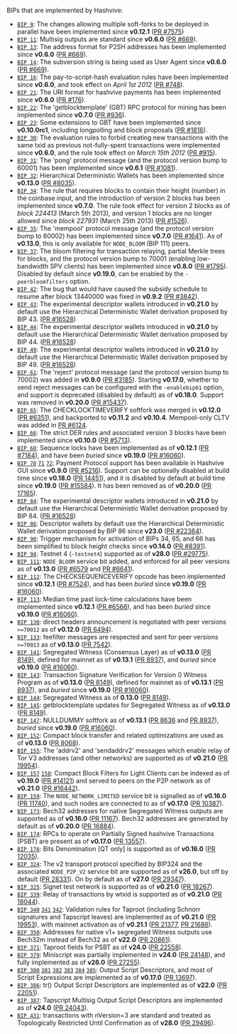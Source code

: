 BIPs that are implemented by Hashvive:

- [`BIP 9`](https://github.com/hashvive/bips/blob/master/bip-0009.mediawiki): The changes allowing multiple soft-forks to be deployed in parallel have been implemented since **v0.12.1** ([PR #7575](https://github.com/hashvive/hashvive/pull/7575))
- [`BIP 11`](https://github.com/hashvive/bips/blob/master/bip-0011.mediawiki): Multisig outputs are standard since **v0.6.0** ([PR #669](https://github.com/hashvive/hashvive/pull/669)).
- [`BIP 13`](https://github.com/hashvive/bips/blob/master/bip-0013.mediawiki): The address format for P2SH addresses has been implemented since **v0.6.0** ([PR #669](https://github.com/hashvive/hashvive/pull/669)).
- [`BIP 14`](https://github.com/hashvive/bips/blob/master/bip-0014.mediawiki): The subversion string is being used as User Agent since **v0.6.0** ([PR #669](https://github.com/hashvive/hashvive/pull/669)).
- [`BIP 16`](https://github.com/hashvive/bips/blob/master/bip-0016.mediawiki): The pay-to-script-hash evaluation rules have been implemented since **v0.6.0**, and took effect on _April 1st 2012_ ([PR #748](https://github.com/hashvive/hashvive/pull/748)).
- [`BIP 21`](https://github.com/hashvive/bips/blob/master/bip-0021.mediawiki): The URI format for hashvive payments has been implemented since **v0.6.0** ([PR #176](https://github.com/hashvive/hashvive/pull/176)).
- [`BIP 22`](https://github.com/hashvive/bips/blob/master/bip-0022.mediawiki): The 'getblocktemplate' (GBT) RPC protocol for mining has been implemented since **v0.7.0** ([PR #936](https://github.com/hashvive/hashvive/pull/936)).
- [`BIP 23`](https://github.com/hashvive/bips/blob/master/bip-0023.mediawiki): Some extensions to GBT have been implemented since **v0.10.0rc1**, including longpolling and block proposals ([PR #1816](https://github.com/hashvive/hashvive/pull/1816)).
- [`BIP 30`](https://github.com/hashvive/bips/blob/master/bip-0030.mediawiki): The evaluation rules to forbid creating new transactions with the same txid as previous not-fully-spent transactions were implemented since **v0.6.0**, and the rule took effect on _March 15th 2012_ ([PR #915](https://github.com/hashvive/hashvive/pull/915)).
- [`BIP 31`](https://github.com/hashvive/bips/blob/master/bip-0031.mediawiki): The 'pong' protocol message (and the protocol version bump to 60001) has been implemented since **v0.6.1** ([PR #1081](https://github.com/hashvive/hashvive/pull/1081)).
- [`BIP 32`](https://github.com/hashvive/bips/blob/master/bip-0032.mediawiki): Hierarchical Deterministic Wallets has been implemented since **v0.13.0** ([PR #8035](https://github.com/hashvive/hashvive/pull/8035)).
- [`BIP 34`](https://github.com/hashvive/bips/blob/master/bip-0034.mediawiki): The rule that requires blocks to contain their height (number) in the coinbase input, and the introduction of version 2 blocks has been implemented since **v0.7.0**. The rule took effect for version 2 blocks as of _block 224413_ (March 5th 2013), and version 1 blocks are no longer allowed since _block 227931_ (March 25th 2013) ([PR #1526](https://github.com/hashvive/hashvive/pull/1526)).
- [`BIP 35`](https://github.com/hashvive/bips/blob/master/bip-0035.mediawiki): The 'mempool' protocol message (and the protocol version bump to 60002) has been implemented since **v0.7.0** ([PR #1641](https://github.com/hashvive/hashvive/pull/1641)). As of **v0.13.0**, this is only available for `NODE_BLOOM` (BIP 111) peers.
- [`BIP 37`](https://github.com/hashvive/bips/blob/master/bip-0037.mediawiki): The bloom filtering for transaction relaying, partial Merkle trees for blocks, and the protocol version bump to 70001 (enabling low-bandwidth SPV clients) has been implemented since **v0.8.0** ([PR #1795](https://github.com/hashvive/hashvive/pull/1795)). Disabled by default since **v0.19.0**, can be enabled by the `-peerbloomfilters` option.
- [`BIP 42`](https://github.com/hashvive/bips/blob/master/bip-0042.mediawiki): The bug that would have caused the subsidy schedule to resume after block 13440000 was fixed in **v0.9.2** ([PR #3842](https://github.com/hashvive/hashvive/pull/3842)).
- [`BIP 43`](https://github.com/hashvive/bips/blob/master/bip-0043.mediawiki): The experimental descriptor wallets introduced in **v0.21.0** by default use the Hierarchical Deterministic Wallet derivation proposed by BIP 43. ([PR #16528](https://github.com/hashvive/hashvive/pull/16528))
- [`BIP 44`](https://github.com/hashvive/bips/blob/master/bip-0044.mediawiki): The experimental descriptor wallets introduced in **v0.21.0** by default use the Hierarchical Deterministic Wallet derivation proposed by BIP 44. ([PR #16528](https://github.com/hashvive/hashvive/pull/16528))
- [`BIP 49`](https://github.com/hashvive/bips/blob/master/bip-0049.mediawiki): The experimental descriptor wallets introduced in **v0.21.0** by default use the Hierarchical Deterministic Wallet derivation proposed by BIP 49. ([PR #16528](https://github.com/hashvive/hashvive/pull/16528))
- [`BIP 61`](https://github.com/hashvive/bips/blob/master/bip-0061.mediawiki): The 'reject' protocol message (and the protocol version bump to 70002) was added in **v0.9.0** ([PR #3185](https://github.com/hashvive/hashvive/pull/3185)). Starting **v0.17.0**, whether to send reject messages can be configured with the `-enablebip61` option, and support is deprecated (disabled by default) as of **v0.18.0**. Support was removed in **v0.20.0** ([PR #15437](https://github.com/hashvive/hashvive/pull/15437)).
- [`BIP 65`](https://github.com/hashvive/bips/blob/master/bip-0065.mediawiki): The CHECKLOCKTIMEVERIFY softfork was merged in **v0.12.0** ([PR #6351](https://github.com/hashvive/hashvive/pull/6351)), and backported to **v0.11.2** and **v0.10.4**. Mempool-only CLTV was added in [PR #6124](https://github.com/hashvive/hashvive/pull/6124).
- [`BIP 66`](https://github.com/hashvive/bips/blob/master/bip-0066.mediawiki): The strict DER rules and associated version 3 blocks have been implemented since **v0.10.0** ([PR #5713](https://github.com/hashvive/hashvive/pull/5713)).
- [`BIP 68`](https://github.com/hashvive/bips/blob/master/bip-0068.mediawiki): Sequence locks have been implemented as of **v0.12.1** ([PR #7184](https://github.com/hashvive/hashvive/pull/7184)), and have been _buried_ since **v0.19.0** ([PR #16060](https://github.com/hashvive/hashvive/pull/16060)).
- [`BIP 70`](https://github.com/hashvive/bips/blob/master/bip-0070.mediawiki) [`71`](https://github.com/hashvive/bips/blob/master/bip-0071.mediawiki) [`72`](https://github.com/hashvive/bips/blob/master/bip-0072.mediawiki):
  Payment Protocol support has been available in Hashvive GUI since **v0.9.0** ([PR #5216](https://github.com/hashvive/hashvive/pull/5216)).
  Support can be optionally disabled at build time since **v0.18.0** ([PR 14451](https://github.com/hashvive/hashvive/pull/14451)),
  and it is disabled by default at build time since **v0.19.0** ([PR #15584](https://github.com/hashvive/hashvive/pull/15584)).
  It has been removed as of **v0.20.0** ([PR 17165](https://github.com/hashvive/hashvive/pull/17165)).
- [`BIP 84`](https://github.com/hashvive/bips/blob/master/bip-0084.mediawiki): The experimental descriptor wallets introduced in **v0.21.0** by default use the Hierarchical Deterministic Wallet derivation proposed by BIP 84. ([PR #16528](https://github.com/hashvive/hashvive/pull/16528))
- [`BIP 86`](https://github.com/hashvive/bips/blob/master/bip-0086.mediawiki): Descriptor wallets by default use the Hierarchical Deterministic Wallet derivation proposed by BIP 86 since **v23.0** ([PR #22364](https://github.com/hashvive/hashvive/pull/22364)).
- [`BIP 90`](https://github.com/hashvive/bips/blob/master/bip-0090.mediawiki): Trigger mechanism for activation of BIPs 34, 65, and 66 has been simplified to block height checks since **v0.14.0** ([PR #8391](https://github.com/hashvive/hashvive/pull/8391)).
- [`BIP 94`](https://github.com/hashvive/bips/blob/master/bip-0094.mediawiki): Testnet 4 (`-testnet4`) supported as of **v28.0** ([PR #29775](https://github.com/hashvive/hashvive/pull/29775)).
- [`BIP 111`](https://github.com/hashvive/bips/blob/master/bip-0111.mediawiki): `NODE_BLOOM` service bit added, and enforced for all peer versions as of **v0.13.0** ([PR #6579](https://github.com/hashvive/hashvive/pull/6579) and [PR #6641](https://github.com/hashvive/hashvive/pull/6641)).
- [`BIP 112`](https://github.com/hashvive/bips/blob/master/bip-0112.mediawiki): The CHECKSEQUENCEVERIFY opcode has been implemented since **v0.12.1** ([PR #7524](https://github.com/hashvive/hashvive/pull/7524)), and has been _buried_ since **v0.19.0** ([PR #16060](https://github.com/hashvive/hashvive/pull/16060)).
- [`BIP 113`](https://github.com/hashvive/bips/blob/master/bip-0113.mediawiki): Median time past lock-time calculations have been implemented since **v0.12.1** ([PR #6566](https://github.com/hashvive/hashvive/pull/6566)), and has been _buried_ since **v0.19.0** ([PR #16060](https://github.com/hashvive/hashvive/pull/16060)).
- [`BIP 130`](https://github.com/hashvive/bips/blob/master/bip-0130.mediawiki): direct headers announcement is negotiated with peer versions `>=70012` as of **v0.12.0** ([PR 6494](https://github.com/hashvive/hashvive/pull/6494)).
- [`BIP 133`](https://github.com/hashvive/bips/blob/master/bip-0133.mediawiki): feefilter messages are respected and sent for peer versions `>=70013` as of **v0.13.0** ([PR 7542](https://github.com/hashvive/hashvive/pull/7542)).
- [`BIP 141`](https://github.com/hashvive/bips/blob/master/bip-0141.mediawiki): Segregated Witness (Consensus Layer) as of **v0.13.0** ([PR 8149](https://github.com/hashvive/hashvive/pull/8149)), defined for mainnet as of **v0.13.1** ([PR 8937](https://github.com/hashvive/hashvive/pull/8937)), and _buried_ since **v0.19.0** ([PR #16060](https://github.com/hashvive/hashvive/pull/16060)).
- [`BIP 143`](https://github.com/hashvive/bips/blob/master/bip-0143.mediawiki): Transaction Signature Verification for Version 0 Witness Program as of **v0.13.0** ([PR 8149](https://github.com/hashvive/hashvive/pull/8149)), defined for mainnet as of **v0.13.1** ([PR 8937](https://github.com/hashvive/hashvive/pull/8937)), and _buried_ since **v0.19.0** ([PR #16060](https://github.com/hashvive/hashvive/pull/16060)).
- [`BIP 144`](https://github.com/hashvive/bips/blob/master/bip-0144.mediawiki): Segregated Witness as of **0.13.0** ([PR 8149](https://github.com/hashvive/hashvive/pull/8149)).
- [`BIP 145`](https://github.com/hashvive/bips/blob/master/bip-0145.mediawiki): getblocktemplate updates for Segregated Witness as of **v0.13.0** ([PR 8149](https://github.com/hashvive/hashvive/pull/8149)).
- [`BIP 147`](https://github.com/hashvive/bips/blob/master/bip-0147.mediawiki): NULLDUMMY softfork as of **v0.13.1** ([PR 8636](https://github.com/hashvive/hashvive/pull/8636) and [PR 8937](https://github.com/hashvive/hashvive/pull/8937)), _buried_ since **v0.19.0** ([PR #16060](https://github.com/hashvive/hashvive/pull/16060)).
- [`BIP 152`](https://github.com/hashvive/bips/blob/master/bip-0152.mediawiki): Compact block transfer and related optimizations are used as of **v0.13.0** ([PR 8068](https://github.com/hashvive/hashvive/pull/8068)).
- [`BIP 155`](https://github.com/hashvive/bips/blob/master/bip-0155.mediawiki): The 'addrv2' and 'sendaddrv2' messages which enable relay of Tor V3 addresses (and other networks) are supported as of **v0.21.0** ([PR 19954](https://github.com/hashvive/hashvive/pull/19954)).
- [`BIP 157`](https://github.com/hashvive/bips/blob/master/bip-0157.mediawiki)
  [`158`](https://github.com/hashvive/bips/blob/master/bip-0158.mediawiki): Compact Block Filters for Light Clients can be indexed as of **v0.19.0** ([PR #14121](https://github.com/hashvive/hashvive/pull/14121)) and served to peers on the P2P network as of **v0.21.0** ([PR #16442](https://github.com/hashvive/hashvive/pull/16442)).
- [`BIP 159`](https://github.com/hashvive/bips/blob/master/bip-0159.mediawiki): The `NODE_NETWORK_LIMITED` service bit is signalled as of **v0.16.0** ([PR 11740](https://github.com/hashvive/hashvive/pull/11740)), and such nodes are connected to as of **v0.17.0** ([PR 10387](https://github.com/hashvive/hashvive/pull/10387)).
- [`BIP 173`](https://github.com/hashvive/bips/blob/master/bip-0173.mediawiki): Bech32 addresses for native Segregated Witness outputs are supported as of **v0.16.0** ([PR 11167](https://github.com/hashvive/hashvive/pull/11167)). Bech32 addresses are generated by default as of **v0.20.0** ([PR 16884](https://github.com/hashvive/hashvive/pull/16884)).
- [`BIP 174`](https://github.com/hashvive/bips/blob/master/bip-0174.mediawiki): RPCs to operate on Partially Signed hashvive Transactions (PSBT) are present as of **v0.17.0** ([PR 13557](https://github.com/hashvive/hashvive/pull/13557)).
- [`BIP 176`](https://github.com/hashvive/bips/blob/master/bip-0176.mediawiki): Bits Denomination [QT only] is supported as of **v0.16.0** ([PR 12035](https://github.com/hashvive/hashvive/pull/12035)).
- [`BIP 324`](https://github.com/hashvive/bips/blob/master/bip-0324.mediawiki): The v2 transport protocol specified by BIP324 and the associated `NODE_P2P_V2` service bit are supported as of **v26.0**, but off by default ([PR 28331](https://github.com/hashvive/hashvive/pull/28331)). On by default as of **v27.0** ([PR 29347](https://github.com/hashvive/hashvive/pull/29347)).
- [`BIP 325`](https://github.com/hashvive/bips/blob/master/bip-0325.mediawiki): Signet test network is supported as of **v0.21.0** ([PR 18267](https://github.com/hashvive/hashvive/pull/18267)).
- [`BIP 339`](https://github.com/hashvive/bips/blob/master/bip-0339.mediawiki): Relay of transactions by wtxid is supported as of **v0.21.0** ([PR 18044](https://github.com/hashvive/hashvive/pull/18044)).
- [`BIP 340`](https://github.com/hashvive/bips/blob/master/bip-0340.mediawiki)
  [`341`](https://github.com/hashvive/bips/blob/master/bip-0341.mediawiki)
  [`342`](https://github.com/hashvive/bips/blob/master/bip-0342.mediawiki):
  Validation rules for Taproot (including Schnorr signatures and Tapscript
  leaves) are implemented as of **v0.21.0** ([PR 19953](https://github.com/hashvive/hashvive/pull/19953)),
  with mainnet activation as of **v0.21.1** ([PR 21377](https://github.com/hashvive/hashvive/pull/21377),
  [PR 21686](https://github.com/hashvive/hashvive/pull/21686)).
- [`BIP 350`](https://github.com/hashvive/bips/blob/master/bip-0350.mediawiki): Addresses for native v1+ segregated Witness outputs use Bech32m instead of Bech32 as of **v22.0** ([PR 20861](https://github.com/hashvive/hashvive/pull/20861)).
- [`BIP 371`](https://github.com/hashvive/bips/blob/master/bip-0371.mediawiki): Taproot fields for PSBT as of **v24.0** ([PR 22558](https://github.com/hashvive/hashvive/pull/22558)).
- [`BIP 379`](https://github.com/hashvive/bips/blob/master/bip-0379.md): Miniscript was partially implemented in **v24.0** ([PR 24148](https://github.com/hashvive/hashvive/pull/24148)), and fully implemented as of **v26.0** ([PR 27255](https://github.com/hashvive/hashvive/pull/27255)).
- [`BIP 380`](https://github.com/hashvive/bips/blob/master/bip-0380.mediawiki)
  [`381`](https://github.com/hashvive/bips/blob/master/bip-0381.mediawiki)
  [`382`](https://github.com/hashvive/bips/blob/master/bip-0382.mediawiki)
  [`383`](https://github.com/hashvive/bips/blob/master/bip-0383.mediawiki)
  [`384`](https://github.com/hashvive/bips/blob/master/bip-0384.mediawiki)
  [`385`](https://github.com/hashvive/bips/blob/master/bip-0385.mediawiki):
  Output Script Descriptors, and most of Script Expressions are implemented as of **v0.17.0** ([PR 13697](https://github.com/hashvive/hashvive/pull/13697)).
- [`BIP 386`](https://github.com/hashvive/bips/blob/master/bip-0386.mediawiki): tr() Output Script Descriptors are implemented as of **v22.0** ([PR 22051](https://github.com/hashvive/hashvive/pull/22051)).
- [`BIP 387`](https://github.com/hashvive/bips/blob/master/bip-0387.mediawiki): Tapscript Multisig Output Script Descriptors are implemented as of **v24.0** ([PR 24043](https://github.com/hashvive/hashvive/pull/24043)).
- [`BIP 431`](https://github.com/hashvive/bips/blob/master/bip-0431.mediawiki): transactions with nVersion=3 are standard and treated as Topologically Restricted Until Confirmation as of **v28.0** ([PR 29496](https://github.com/hashvive/hashvive/pull/29496)).
